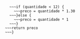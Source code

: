~~~function calculaPrecoTotal(quantidade) {
  ~~~if (quantidade < 12) {
    ~~~preco = quantidade * 1.30
  ~~~}else {
    ~~~preco = quantidade * 1
  ~~~}
~~~return preco
~~~}